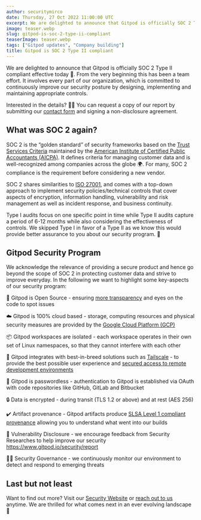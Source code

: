 ```yaml
---
author: securitymirco
date: Thursday, 27 Oct 2022 11:00:00 UTC
excerpt: We are delighted to announce that Gitpod is officially SOC 2 Type II compliant effective today! 🚀
image: teaser.webp
slug: gitpod-is-soc-2-type-ii-compliant
teaserImage: teaser.webp
tags: ["Gitpod updates", "Company building"]
title: Gitpod is SOC 2 Type II compliant
---
```


<script context="module">
  export const prerender = true;
</script>

We are delighted to announce that Gitpod is officially SOC 2 Type II compliant effective today 🥳. From the very beginning this has been a team effort. It involves every part of our organization, which is committed to continuously improve our security posture by designing, implementing and maintaining appropriate controls.

Interested in the details? 🕵️‍♂️ You can request a copy of our report by submitting our [contact form](https://www.gitpod.io/contact/sales) and signing a non-disclosure agreement.

## What was SOC 2 again?

SOC 2 is the “golden standard” of security frameworks based on the [Trust Services Criteria](https://us.aicpa.org/content/dam/aicpa/interestareas/frc/assuranceadvisoryservices/downloadabledocuments/trust-services-criteria.pdf) maintained by the [American Institute of Certified Public Accountants (AICPA)](https://www.aicpa.org/). It defines criteria for managing customer data and is well-recognized among companies across the globe 🌍. For many, SOC 2 compliance is the requirement before considering a new vendor.

SOC 2 shares similarities to [ISO 27001](https://www.iso.org/isoiec-27001-information-security.html), and comes with a top-down approach to implement security policies/technical controls that cover aspects of encryption, information handling, vulnerability and risk management as well as incident response, and business continuity.

Type I audits focus on one specific point in time while Type II audits capture a period of 6-12 months while also considering the effectiveness of controls. We skipped Type I in favor of a Type II as we know this would provide better assurance to you about our security program. 🚀

## Gitpod Security Program

We acknowledge the relevance of providing a secure product and hence go beyond the scope of SOC 2 in protecting customer data and strive to improve everyday. In the following we want to highlight some key-aspects of our security program:

👀 Gitpod is Open Source - ensuring [more transparency](https://www.gitpod.io/blog/opensource) and eyes on the code to spot issues

☁️ Gitpod is 100% cloud based - storage, computing resources and physical security measures are provided by the [Google Cloud Platform (GCP)](https://cloud.google.com/security/compliance)

📦 Gitpod workspaces are isolated - each workspace operates in their own set of Linux namespaces, so that they cannot interfere with each other

🧰 Gitpod integrates with best-in-breed solutions such as [Tailscale](https://tailscale.com/) - to provide the best possible user experience and [secured access to remote development environments](https://www.gitpod.io/blog/tailscale)

🔑 Gitpod is passwordless - authentication to Gitpod is established via OAuth with code repositories like GitHub, GitLab and Bitbucket

🔒 Data is encrypted - during transit (TLS 1.2 or above) and at rest (AES 256)

✔️ Artifact provenance - Gitpod artifacts produce [SLSA Level 1 compliant provenance](https://www.gitpod.io/blog/securing-the-software-supply-chain-at-gitpod-with-slsa) allowing you to understand what went into our builds

📢 Vulnerability Disclosure - we encourage feedback from Security Researches to help improve our security https://www.gitpod.io/security/report

👮‍♂️ Security Governance - we continuously monitor our environment to detect and respond to emerging threats

## Last but not least

Want to find out more? Visit our [Security Website](https://www.gitpod.io/security) or [reach out to us](https://www.gitpod.io/contact) anytime. We are thrilled for what comes next in an ever evolving landscape 🚀
